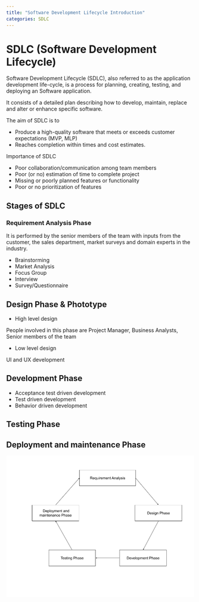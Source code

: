 ```yaml
---
title: "Software Development Lifecycle Introduction"
categories: SDLC
---
```


# SDLC (Software Development Lifecycle)

Software Development Lifecycle (SDLC), also referred to as the application development life-cycle, is a process for planning, creating, testing, and deploying an Software application.

It consists of a detailed plan describing how to develop, maintain, replace and alter or enhance specific software.

The aim of SDLC is to

- Produce a high-quality software that meets or exceeds customer expectations (MVP, MLP)
- Reaches completion within times and cost estimates.

Importance of SDLC

- Poor collaboration/communication among team members
- Poor (or no) estimation of time to complete project
- Missing or poorly planned features or functionality
- Poor or no prioritization of features

## Stages of SDLC

### Requirement Analysis Phase

It is performed by the senior members of the team with inputs from the customer, the sales department, market surveys and domain experts in the industry.

- Brainstorming
- Market Analysis
- Focus Group
- Interview
- Survey/Questionnaire

## Design Phase & Phototype

- High level design

People involved in this phase are Project Manager, Business Analysts, Senior members of the team

- Low level design

UI and UX development

## Development Phase

- Acceptance test driven development
- Test driven development
- Behavior driven development

## Testing Phase

## Deployment and maintenance Phase

![SDLC](./SDLC.png)
